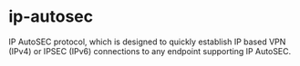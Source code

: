 ip-autosec
==========

IP AutoSEC protocol, which is designed to quickly establish IP based VPN (IPv4) or IPSEC (IPv6) connections to any endpoint supporting IP AutoSEC.
